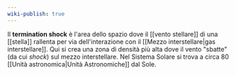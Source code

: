 ```yaml
---
wiki-publish: true
---
```

Il **termination shock** è l'area dello spazio dove il [[vento stellare]] di una [[stella]] rallenta per via dell'interazione con il [[Mezzo interstellare|gas interstellare]]. Qui si crea una zona di densità più alta dove il vento "sbatte" (da cui *shock*) sul mezzo interstellare. Nel Sistema Solare si trova a circa 80 [[Unità astronomica|Unità Astronomiche]] dal Sole.